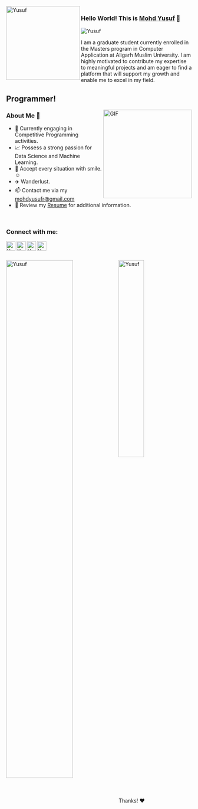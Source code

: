 <img align="left" width="200" height="200" alt="Yusuf" src="https://user-images.githubusercontent.com/72680045/103229550-485e7900-4959-11eb-95d2-41cdbc444ec0.png" />

### Hello World! This is [Mohd Yusuf](https://mohdyusuf2312.github.io/) 👋

<p align="left"> 
	<img src="https://komarev.com/ghpvc/?username=mohdyusuf2312&color=blue" alt="Yusuf" /> 
</p>

I am a graduate student currently enrolled in the Masters program in Computer Application at Aligarh Muslim University. I am highly motivated to contribute my expertise to meaningful projects and am eager to find a platform that will support my growth and enable me to excel in my field.

## Programmer!
<img align="right" height="240px" alt="GIF" src="https://i.pinimg.com/originals/e4/26/70/e426702edf874b181aced1e2fa5c6cde.gif" />

### About Me 🚀

- 🔭 Currently engaging in Competitive Programming activities.
- 📈 Possess a strong passion for Data Science and Machine Learning.
- 💢 Accept every situation with smile.☺️
- ✈️ Wanderlust.
- 📫 Contact me via my mohdyusufr@gmail.com
- 📝 Review my [Resume]((https://github.com/mohdyusuf2312/mohdyusuf2312/blob/main/Resume.pdf)) for additional information.

<br>

### Connect with me:

[<img align="left" alt="Yusuf | Gmail" width="25px" src="https://cdn.jsdelivr.net/npm/simple-icons@v3/icons/gmail.svg" />][gmail]
[<img align="left" alt="Yusuf | Twitter" width="25px" src="https://cdn.jsdelivr.net/npm/simple-icons@v3/icons/twitter.svg" />][twitter]
[<img align="left" alt="Yusuf | LinkedIn" width="25px" src="https://cdn.jsdelivr.net/npm/simple-icons@v3/icons/linkedin.svg" />][linkedin]
[<img align="left" alt="Yusuf | Telegram" width="25px" src="https://cdn.jsdelivr.net/npm/simple-icons@v3/icons/telegram.svg" />][telegram]

<br>
<br>
<br>
<img align="left" src = "https://github-readme-stats.vercel.app/api?username=mohdyusuf2312&&show_icons=true&title_color=ffffff&icon_color=bb2acf&text_color=daf7dc&bg_color=151515" alt="Yusuf" width="60%">
<img src = "https://github-readme-stats.vercel.app/api/top-langs/?username=mohdyusuf2312&langs_count=8&theme=blue-green" alt="Yusuf" width="37%">

<br>


Thanks! :heart:

</details>

[twitter]: https://twitter.com/mohdyusuf2312
[gmail]: https://mohdyusufr@gmail.com
[linkedin]: https://www.linkedin.com/in/mohdyusuf2312/
[telegram]: https://t.me/MOHD0YUSUF

<!---
MOHD-YUSUF1/MOHD-YUSUF1 is a ✨ special ✨ repository because its `README.md` (this file) appears on your GitHub profile.
You can click the Preview link to take a look at your changes.
--->
